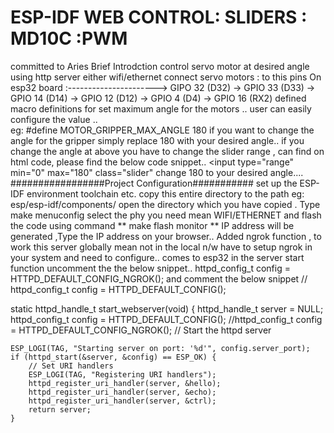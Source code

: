 # ESP-IDF WEB CONTROL: SLIDERS : MD10C :PWM
committed to Aries
Brief Introdction
control servo motor at desired angle using http server either wifi/ethernet
connect servo motors : to this pins 
On esp32 board :----------------------> GIPO 32 (D32)
                                     -> GPIO 33 (D33)
                                     -> GPIO 14 (D14)
                                     -> GPIO 12 (D12)
                                     -> GPIO 4   (D4)
                                     -> GPIO 16  (RX2)
defined macro definitions for set maximum angle for the motors ..
user can easily configure the value ..\
eg: #define MOTOR_GRIPPER_MAX_ANGLE      180 
if you want to change the angle for the gripper simply replace 180 with your desired angle..
if you change the angle at above you have to change the slider range , can find on html code, please find the below code snippet..
<input type=\"range\" min=\"0\" max=\"180\" class=\"slider\" change 180 to your desired angle....
#################Project Configuration###########
set up the ESP-IDF environment toolchain etc.
copy this entire directory to the path eg: esp/esp-idf/components/
open the directory which you have copied .
Type make menuconfig 
select the phy you need mean WIFI/ETHERNET and flash the code using command ** make flash monitor ** 
IP address will be generated ,Type the IP address on your browser..
Added ngrok function , to work this server globally mean not in the local n/w have to setup ngrok in your system and need to configure..
comes to esp32 in the server start function uncomment the the below snippet..
    httpd_config_t config = HTTPD_DEFAULT_CONFIG_NGROK();
    and comment the below snippet
   // httpd_config_t config = HTTPD_DEFAULT_CONFIG();
   
static httpd_handle_t start_webserver(void)
{
    httpd_handle_t server = NULL;
    httpd_config_t config = HTTPD_DEFAULT_CONFIG();
    //httpd_config_t config = HTTPD_DEFAULT_CONFIG_NGROK();
    // Start the httpd server
     

    ESP_LOGI(TAG, "Starting server on port: '%d'", config.server_port);
    if (httpd_start(&server, &config) == ESP_OK) {
        // Set URI handlers
        ESP_LOGI(TAG, "Registering URI handlers");
        httpd_register_uri_handler(server, &hello);
        httpd_register_uri_handler(server, &echo);
        httpd_register_uri_handler(server, &ctrl);
        return server;
    }

